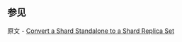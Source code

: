 ## 参见

原文 - [Convert a Shard Standalone to a Shard Replica Set]( https://docs.mongodb.com/manual/tutorial/convert-shard-standalone-to-shard-replica-set/ )

